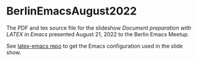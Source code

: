 # BerlinEmacsAugust2022

The PDF and tex source file for the slideshow *Document preparation with LATEX in Emacs* presented August 21, 2022 to the Berlin Emacs Meetup.

See [latex-emacs repo](https://github.com/MooersLab/latex-emacs) to get the Emacs configuration used in the slide show.
